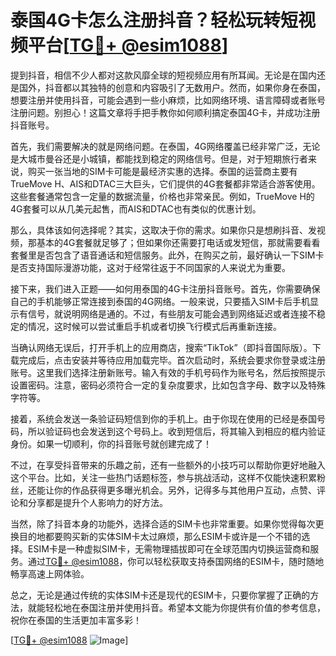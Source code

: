 # 泰国4G卡怎么注册抖音？轻松玩转短视频平台[[TG💪+ @esim1088](https://t.me/s/esim1088)]

提到抖音，相信不少人都对这款风靡全球的短视频应用有所耳闻。无论是在国内还是国外，抖音都以其独特的创意和内容吸引了无数用户。然而，如果你身在泰国，想要注册并使用抖音，可能会遇到一些小麻烦，比如网络环境、语言障碍或者账号注册问题。别担心！这篇文章将手把手教你如何顺利搞定泰国4G卡，并成功注册抖音账号。

首先，我们需要解决的就是网络问题。在泰国，4G网络覆盖已经非常广泛，无论是大城市曼谷还是小城镇，都能找到稳定的网络信号。但是，对于短期旅行者来说，购买一张当地的SIM卡可能是最经济实惠的选择。泰国的运营商主要有TrueMove H、AIS和DTAC三大巨头，它们提供的4G套餐都非常适合游客使用。这些套餐通常包含一定量的数据流量，价格也非常亲民。例如，TrueMove H的4G套餐可以从几美元起售，而AIS和DTAC也有类似的优惠计划。

那么，具体该如何选择呢？其实，这取决于你的需求。如果你只是想刷抖音、发视频，那基本的4G套餐就足够了；但如果你还需要打电话或发短信，那就需要看看套餐里是否包含了语音通话和短信服务。此外，在购买之前，最好确认一下SIM卡是否支持国际漫游功能，这对于经常往返于不同国家的人来说尤为重要。

接下来，我们进入正题——如何用泰国的4G卡注册抖音账号。首先，你需要确保自己的手机能够正常连接到泰国的4G网络。一般来说，只要插入SIM卡后手机显示有信号，就说明网络是通的。不过，有些朋友可能会遇到网络延迟或者连接不稳定的情况，这时候可以尝试重启手机或者切换飞行模式后再重新连接。

当确认网络无误后，打开手机上的应用商店，搜索“TikTok”（即抖音国际版）。下载完成后，点击安装并等待应用加载完毕。首次启动时，系统会要求你登录或注册账号。这里我们选择注册新账号。输入有效的手机号码作为账号名，然后按照提示设置密码。注意，密码必须符合一定的复杂度要求，比如包含字母、数字以及特殊字符等。

接着，系统会发送一条验证码短信到你的手机上。由于你现在使用的已经是泰国号码，所以验证码也会发送到这个号码上。收到短信后，将其输入到相应的框内验证身份。如果一切顺利，你的抖音账号就创建完成了！

不过，在享受抖音带来的乐趣之前，还有一些额外的小技巧可以帮助你更好地融入这个平台。比如，关注一些热门话题标签，参与挑战活动，这样不仅能快速积累粉丝，还能让你的作品获得更多曝光机会。另外，记得多与其他用户互动，点赞、评论和分享都是提升个人影响力的好方法。

当然，除了抖音本身的功能外，选择合适的SIM卡也非常重要。如果你觉得每次更换目的地都要购买新的实体SIM卡太过麻烦，那么ESIM卡或许是一个不错的选择。ESIM卡是一种虚拟SIM卡，无需物理插拔即可在全球范围内切换运营商和服务。通过[TG💪+ @esim1088](https://t.me/s/esim1088)，你可以轻松获取支持泰国网络的ESIM卡，随时随地畅享高速上网体验。

总之，无论是通过传统的实体SIM卡还是现代的ESIM卡，只要你掌握了正确的方法，就能轻松地在泰国注册并使用抖音。希望本文能为你提供有价值的参考信息，祝你在泰国的生活更加丰富多彩！

[[TG💪+ @esim1088](https://t.me/s/esim1088) ![Image](https://i.postimg.cc/4NQfJmqS/Snipaste-2025-05-13-00-14-12.png)]